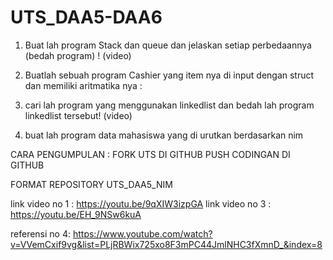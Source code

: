 # UTS_DAA5-DAA6
1.	Buat lah program Stack dan queue dan jelaskan setiap perbedaannya (bedah program) ! (video)

2.	Buatlah sebuah program Cashier yang item nya di input dengan struct dan memiliki aritmatika nya :

3.  cari lah program yang menggunakan linkedlist dan bedah lah program linkedlist tersebut! (video)

4.  buat lah program data mahasiswa yang di urutkan berdasarkan nim





CARA PENGUMPULAN : 
FORK UTS DI GITHUB
PUSH CODINGAN DI GITHUB

FORMAT REPOSITORY UTS_DAA5_NIM

link video no 1 : https://youtu.be/9qXIW3izpGA
link video no 3 : https://youtu.be/EH_9NSw6kuA

referensi no 4: https://www.youtube.com/watch?v=VVemCxif9vg&list=PLjRBWix725xo8F3mPC44JmlNHC3fXmnD_&index=8
